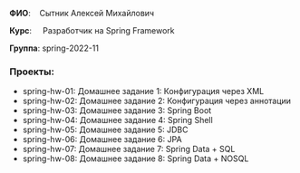 <p><strong>ФИО</strong>:&nbsp; &nbsp; Сытник Алексей Михайлович</p>
<p><strong>Курс</strong>:&nbsp; &nbsp; &nbsp;Разработчик на Spring Framework</p>
<p><strong>Группа</strong>: spring-2022-11</p>

### Проекты:
- spring-hw-01: Домашнее задание 1: Конфигурация через XML
- spring-hw-02: Домашнее задание 2: Конфигурация через аннотации
- spring-hw-03: Домашнее задание 3: Spring Boot
- spring-hw-04: Домашнее задание 4: Spring Shell
- spring-hw-05: Домашнее задание 5: JDBC
- spring-hw-06: Домашнее задание 6: JPA
- spring-hw-07: Домашнее задание 7: Spring Data + SQL
- spring-hw-08: Домашнее задание 8: Spring Data + NOSQL
